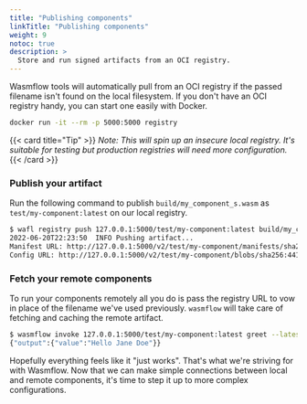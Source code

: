 ```yaml
---
title: "Publishing components"
linkTitle: "Publishing components"
weight: 9
notoc: true
description: >
  Store and run signed artifacts from an OCI registry.
---
```


Wasmflow tools will automatically pull from an OCI registry if the passed filename isn't found on the local filesystem. If you don't have an OCI registry handy, you can start one easily with Docker.

```sh
docker run -it --rm -p 5000:5000 registry
```

{{< card title="Tip" >}}
_Note: This will spin up an insecure local registry. It's suitable for testing but production registries will need more configuration._
{{< /card >}}

### Publish your artifact

Run the following command to publish `build/my_component_s.wasm` as `test/my-component:latest` on our local registry.

```sh console
$ wafl registry push 127.0.0.1:5000/test/my-component:latest build/my_component_s.wasm --insecure 127.0.0.1:5000
2022-06-20T22:23:50  INFO Pushing artifact...
Manifest URL: http://127.0.0.1:5000/v2/test/my-component/manifests/sha256:d9117f3cd306b4f82179923d7cfd1283fb37e3ba3fa5b1faeac84964b208749d
Config URL: http://127.0.0.1:5000/v2/test/my-component/blobs/sha256:44136fa355b3678a1146ad16f7e8649e94fb4fc21fe77e8310c060f61caaff8a
```

### Fetch your remote components

To run your components remotely all you do is pass the registry URL to vow in place of the filename we've used previously. `wasmflow` will take care of fetching and caching the remote artifact.

```sh
$ wasmflow invoke 127.0.0.1:5000/test/my-component:latest greet --latest --insecure 127.0.0.1:5000 -- --input="Jane Doe"
{"output":{"value":"Hello Jane Doe"}}
```

Hopefully everything feels like it "just works". That's what we're striving for with Wasmflow. Now that we can make simple connections between local and remote components, it's time to step it up to more complex configurations.
